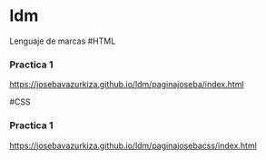 # ldm
Lenguaje de marcas
#HTML

### Practica 1 
https://josebavazurkiza.github.io/ldm/paginajoseba/index.html

#CSS
### Practica 1
https://josebavazurkiza.github.io/ldm/paginajosebacss/index.html

